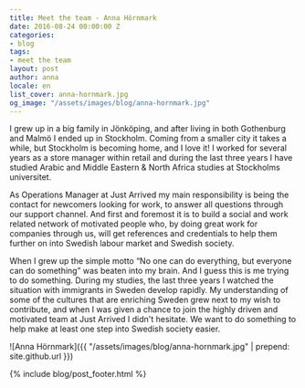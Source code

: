 ```yaml
---
title: Meet the team - Anna Hörnmark
date: 2016-08-24 00:00:00 Z
categories:
- blog
tags:
- meet the team
layout: post
author: anna
locale: en
list_cover: anna-hornmark.jpg
og_image: "/assets/images/blog/anna-hornmark.jpg"
---
```


I grew up in a big family in Jönköping, and after living in both Gothenburg and Malmö I ended up in Stockholm. Coming from a smaller city it takes a while, but Stockholm is becoming home, and I love it! I worked for several years as a store manager within retail and during the last three years I have studied Arabic and Middle Eastern & North Africa studies at Stockholms universitet.

As Operations Manager at Just Arrived my main responsibility is being the contact for newcomers looking for work, to answer all questions through our support channel. And first and foremost it is to build a social and work related network of motivated people who, by doing great work for companies through us, will get references and credentials to help them further on into Swedish labour market and Swedish society.

When I grew up the simple motto “No one can do everything, but everyone can do something” was beaten into my brain. And I guess this is me trying to do something. During my studies, the last three years I watched the situation with immigrants in Sweden develop rapidly. My understanding of some of the cultures that are enriching Sweden grew next to my wish to contribute, and when I was given a chance to join the highly driven and motivated team at Just Arrived I didn't hesitate. We want to do something to help make at least one step into Swedish society easier.

![Anna Hörnmark]({{ "/assets/images/blog/anna-hornmark.jpg" | prepend: site.github.url }})

{% include blog/post_footer.html %}
